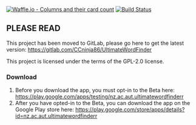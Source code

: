 [![Waffle.io - Columns and their card count](https://badge.waffle.io/CCninja86/UltimateWordFinder.png?columns=all)](https://waffle.io/CCninja86/UltimateWordFinder?utm_source=badge) [![Build Status](https://travis-ci.org/CCninja86/UltimateWordFinder.svg?branch=master)](https://travis-ci.org/CCninja86/UltimateWordFinder)

## PLEASE READ ##

This project has been moved to GitLab, please go here to get the latest version: https://gitlab.com/CCninja86/UltimateWordFinder

This project is licensed under the terms of the GPL-2.0 license.

### Download

1. Before you download the app, you must opt-in to the Beta here: https://play.google.com/apps/testing/nz.ac.aut.ultimatewordfinderr
2. After you have opted-in to the Beta, you can download the app on the Google Play store here: https://play.google.com/store/apps/details?id=nz.ac.aut.ultimatewordfinderr
